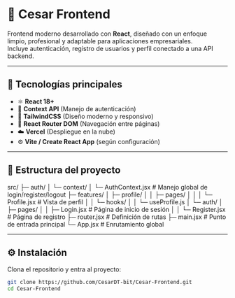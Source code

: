 # 🚀 Cesar Frontend

Frontend moderno desarrollado con **React**, diseñado con un enfoque limpio, profesional y adaptable para aplicaciones empresariales.  
Incluye autenticación, registro de usuarios y perfil conectado a una API backend.

---

## 🧩 Tecnologías principales

- ⚛️ **React 18+**
- 🧠 **Context API** (Manejo de autenticación)
- 🎨 **TailwindCSS** (Diseño moderno y responsivo)
- 🔄 **React Router DOM** (Navegación entre páginas)
- ☁️ **Vercel** (Despliegue en la nube)
- ⚙️ **Vite / Create React App** (según configuración)

---

## 📁 Estructura del proyecto

src/
├─ auth/
│ └─ context/
│ └─ AuthContext.jsx # Manejo global de login/register/logout
├─ features/
│ ├─ profile/
│ │ ├─ pages/
│ │ │ └─ Profile.jsx # Vista de perfil
│ │ └─ hooks/
│ │ └─ useProfile.js
│ └─ auth/
│ ├─ pages/
│ │ ├─ Login.jsx # Página de inicio de sesión
│ │ └─ Register.jsx # Página de registro
├─ router.jsx # Definición de rutas
├─ main.jsx # Punto de entrada principal
└─ App.jsx # Enrutamiento global


---

## ⚙️ Instalación

Clona el repositorio y entra al proyecto:

```bash
git clone https://github.com/CesarDT-bit/Cesar-Frontend.git
cd Cesar-Frontend

